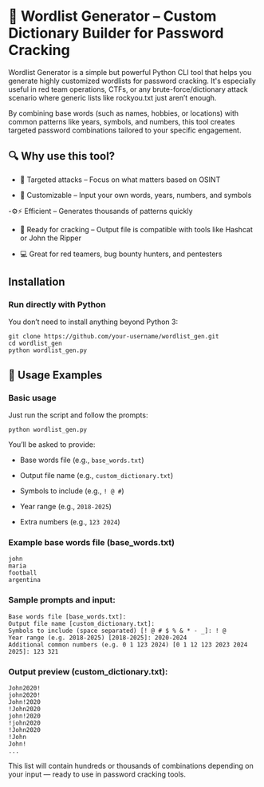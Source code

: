 # 🧠 Wordlist Generator – Custom Dictionary Builder for Password Cracking

Wordlist Generator is a simple but powerful Python CLI tool that helps you generate highly customized wordlists for password cracking.
It's especially useful in red team operations, CTFs, or any brute-force/dictionary attack scenario where generic lists like rockyou.txt just aren’t enough.

By combining base words (such as names, hobbies, or locations) with common patterns like years, symbols, and numbers, this tool creates targeted password combinations tailored to your specific engagement.

## 🔍 Why use this tool?

- 🎯 Targeted attacks – Focus on what matters based on OSINT

- 🔧 Customizable – Input your own words, years, numbers, and symbols

-⚙️⚡ Efficient – Generates thousands of patterns quickly

- 🧪 Ready for cracking – Output file is compatible with tools like Hashcat or John the Ripper

- 💻 Great for red teamers, bug bounty hunters, and pentesters



## Installation

### Run directly with Python

You don’t need to install anything beyond Python 3:

```
git clone https://github.com/your-username/wordlist_gen.git
cd wordlist_gen
python wordlist_gen.py
```

## 🚀 Usage Examples

### Basic usage

Just run the script and follow the prompts:

```
python wordlist_gen.py
```

You’ll be asked to provide:

- Base words file (e.g., `base_words.txt`)

- Output file name (e.g., `custom_dictionary.txt`)

- Symbols to include (e.g., `! @ #`)

- Year range (e.g., `2018-2025`)

- Extra numbers (e.g., `123 2024`)

### Example base words file (base_words.txt)

```
john
maria
football
argentina
```

### Sample prompts and input:

```
Base words file [base_words.txt]:
Output file name [custom_dictionary.txt]:
Symbols to include (space separated) [! @ # $ % & * - _]: ! @
Year range (e.g. 2018-2025) [2018-2025]: 2020-2024
Additional common numbers (e.g. 0 1 123 2024) [0 1 12 123 2023 2024 2025]: 123 321
```

### Output preview (custom_dictionary.txt):

```
John2020!
john2020!
John!2020
!John2020
john!2020
!john2020
!John2020
!John
John!
...
```

This list will contain hundreds or thousands of combinations depending on your input — ready to use in password cracking tools.
